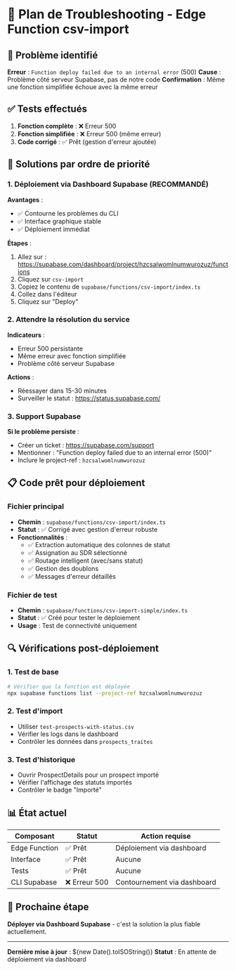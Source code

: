 # 🔧 Plan de Troubleshooting - Edge Function csv-import

## 🚨 Problème identifié

**Erreur** : `Function deploy failed due to an internal error` (500)
**Cause** : Problème côté serveur Supabase, pas de notre code
**Confirmation** : Même une fonction simplifiée échoue avec la même erreur

## ✅ Tests effectués

1. **Fonction complète** : ❌ Erreur 500
2. **Fonction simplifiée** : ❌ Erreur 500 (même erreur)
3. **Code corrigé** : ✅ Prêt (gestion d'erreur ajoutée)

## 🎯 Solutions par ordre de priorité

### 1. Déploiement via Dashboard Supabase (RECOMMANDÉ)

**Avantages** :

- ✅ Contourne les problèmes du CLI
- ✅ Interface graphique stable
- ✅ Déploiement immédiat

**Étapes** :

1. Allez sur : https://supabase.com/dashboard/project/hzcsalwomlnumwurozuz/functions
2. Cliquez sur `csv-import`
3. Copiez le contenu de `supabase/functions/csv-import/index.ts`
4. Collez dans l'éditeur
5. Cliquez sur "Deploy"

### 2. Attendre la résolution du service

**Indicateurs** :

- Erreur 500 persistante
- Même erreur avec fonction simplifiée
- Problème côté serveur Supabase

**Actions** :

- Réessayer dans 15-30 minutes
- Surveiller le statut : https://status.supabase.com/

### 3. Support Supabase

**Si le problème persiste** :

- Créer un ticket : https://supabase.com/support
- Mentionner : "Function deploy failed due to an internal error (500)"
- Inclure le project-ref : `hzcsalwomlnumwurozuz`

## 📋 Code prêt pour déploiement

### Fichier principal

- **Chemin** : `supabase/functions/csv-import/index.ts`
- **Statut** : ✅ Corrigé avec gestion d'erreur robuste
- **Fonctionnalités** :
  - ✅ Extraction automatique des colonnes de statut
  - ✅ Assignation au SDR sélectionné
  - ✅ Routage intelligent (avec/sans statut)
  - ✅ Gestion des doublons
  - ✅ Messages d'erreur détaillés

### Fichier de test

- **Chemin** : `supabase/functions/csv-import-simple/index.ts`
- **Statut** : ✅ Créé pour tester le déploiement
- **Usage** : Test de connectivité uniquement

## 🔍 Vérifications post-déploiement

### 1. Test de base

```bash
# Vérifier que la fonction est déployée
npx supabase functions list --project-ref hzcsalwomlnumwurozuz
```

### 2. Test d'import

- Utiliser `test-prospects-with-status.csv`
- Vérifier les logs dans le dashboard
- Contrôler les données dans `prospects_traites`

### 3. Test d'historique

- Ouvrir ProspectDetails pour un prospect importé
- Vérifier l'affichage des statuts importés
- Contrôler le badge "Importé"

## 📊 État actuel

| Composant     | Statut        | Action requise              |
| ------------- | ------------- | --------------------------- |
| Edge Function | ✅ Prêt       | Déploiement via dashboard   |
| Interface     | ✅ Prêt       | Aucune                      |
| Tests         | ✅ Prêt       | Aucune                      |
| CLI Supabase  | ❌ Erreur 500 | Contournement via dashboard |

## 🎯 Prochaine étape

**Déployer via Dashboard Supabase** - c'est la solution la plus fiable actuellement.

---

**Dernière mise à jour** : ${new Date().toISOString()}
**Statut** : En attente de déploiement via dashboard
